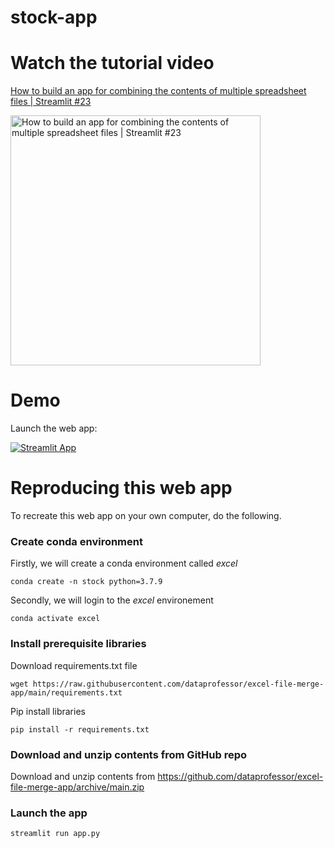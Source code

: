 # stock-app

# Watch the tutorial video

[How to build an app for combining the contents of multiple spreadsheet files | Streamlit #23](https://youtu.be/xt4hrtG4t3s)

<a href="https://youtu.be/xt4hrtG4t3s"><img src="http://img.youtube.com/vi/xt4hrtG4t3s/0.jpg" alt="How to build an app for combining the contents of multiple spreadsheet files | Streamlit #23" title="How to build an app for combining the contents of multiple spreadsheet files | Streamlit #23" width="400" /></a>

# Demo

Launch the web app:

[![Streamlit App](https://static.streamlit.io/badges/streamlit_badge_black_white.svg)](https://share.streamlit.io/dataprofessor/excel-file-merge-app/main/app.py)

# Reproducing this web app
To recreate this web app on your own computer, do the following.

### Create conda environment
Firstly, we will create a conda environment called *excel*
```
conda create -n stock python=3.7.9
```
Secondly, we will login to the *excel* environement
```
conda activate excel
```
### Install prerequisite libraries

Download requirements.txt file

```
wget https://raw.githubusercontent.com/dataprofessor/excel-file-merge-app/main/requirements.txt

```

Pip install libraries
```
pip install -r requirements.txt
```

###  Download and unzip contents from GitHub repo

Download and unzip contents from https://github.com/dataprofessor/excel-file-merge-app/archive/main.zip

###  Launch the app

```
streamlit run app.py
```

